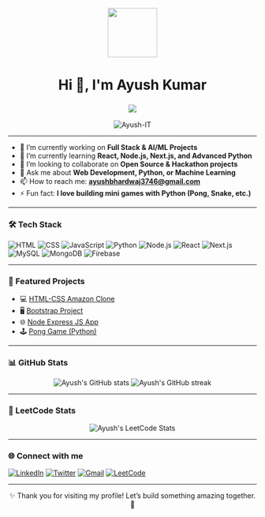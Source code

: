 <p align="center">
  <img src="https://media.giphy.com/media/hvRJCLFzcasrR4ia7z/giphy.gif" width="100" />
</p>

<h1 align="center">Hi 👋, I'm Ayush Kumar</h1>
<h3 align="center">
  <a href="https://github.com/Ayush-IT">
    <img src="https://readme-typing-svg.herokuapp.com/?lines=Full+Stack+Developer;Machine+Learning+Enthusiast;Python+Lover;Always+Learning+New+Things!&center=true&width=500&height=50">
  </a>
</h3>

<p align="center">
  <img src="https://komarev.com/ghpvc/?username=Ayush-IT&label=Profile%20views&color=0e75b6&style=flat" alt="Ayush-IT" />
</p>

---

- 🔭 I’m currently working on **Full Stack & AI/ML Projects**
- 🌱 I’m currently learning **React, Node.js, Next.js, and Advanced Python**
- 👯 I’m looking to collaborate on **Open Source & Hackathon projects**
- 💬 Ask me about **Web Development, Python, or Machine Learning**
- 📫 How to reach me: **ayushbhardwaj3746@gmail.com**
- ⚡ Fun fact: **I love building mini games with Python (Pong, Snake, etc.)**

---

### 🛠️ Tech Stack
![HTML](https://img.shields.io/badge/-HTML5-05122A?style=flat&logo=html5)
![CSS](https://img.shields.io/badge/-CSS3-05122A?style=flat&logo=css3)
![JavaScript](https://img.shields.io/badge/-JavaScript-05122A?style=flat&logo=javascript)
![Python](https://img.shields.io/badge/-Python-05122A?style=flat&logo=python)
![Node.js](https://img.shields.io/badge/-Node.js-05122A?style=flat&logo=node.js)
![React](https://img.shields.io/badge/-React-05122A?style=flat&logo=react)
![Next.js](https://img.shields.io/badge/-Next.js-05122A?style=flat&logo=next.js)
![MySQL](https://img.shields.io/badge/-MySQL-05122A?style=flat&logo=mysql)
![MongoDB](https://img.shields.io/badge/-MongoDB-05122A?style=flat&logo=mongodb)
![Firebase](https://img.shields.io/badge/-Firebase-05122A?style=flat&logo=firebase)

---

### 🚀 Featured Projects
- 💻 [HTML-CSS Amazon Clone](https://github.com/Ayush-IT/html-css-amazon-clone)
- 🖥️ [Bootstrap Project](https://github.com/Ayush-IT/bootstrap-project)
- 🌐 [Node Express JS App](https://github.com/Ayush-IT/node-express-js)
- 🕹️ [Pong Game (Python)](https://github.com/Ayush-IT/Pong_game)

---

### 📊 GitHub Stats
<p align="center">
  <img src="https://github-readme-stats.vercel.app/api?username=Ayush-IT&show_icons=true&theme=tokyonight" alt="Ayush's GitHub stats" />
  <img src="https://github-readme-streak-stats.herokuapp.com/?user=Ayush-IT&theme=tokyonight" alt="Ayush's GitHub streak" />
</p>

---

### 🥇 LeetCode Stats
<p align="center">
  <img src="https://leetcard.jacoblin.cool/ayushbhardwaj3746?theme=dark&ext=contest" alt="Ayush's LeetCode Stats" />
</p>

---

### 🌐 Connect with me
[![LinkedIn](https://img.shields.io/badge/-LinkedIn-05122A?style=flat&logo=linkedin)](https://www.linkedin.com/in/ayushkumar-it/)
[![Twitter](https://img.shields.io/badge/-Twitter-05122A?style=flat&logo=twitter)](https://x.com/Ayush__IT)
[![Gmail](https://img.shields.io/badge/-Gmail-05122A?style=flat&logo=gmail)](mailto:ayushbhardwaj3746@gmail.com)
[![LeetCode](https://img.shields.io/badge/-LeetCode-05122A?style=flat&logo=leetcode)](https://leetcode.com/u/ayushbhardwaj3746/)

---

<p align="center">✨ Thank you for visiting my profile! Let’s build something amazing together. 🚀</p>
